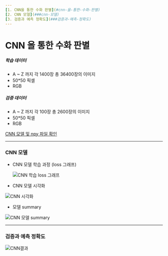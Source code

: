 ```yaml
---
[1. CNN을 통한 수화 판별](#cnn-을-통한-수화-판별)
[2. CNN 모델](###cnn-모델)
[3. 검증과 예측 정확도](###검증과-예측-정확도)
---
```




# CNN 을 통한 수화 판별

##### 학습 데이터

- A ~ Z 까지 각 1400장 총 36400장의 이미지
- 50*50 픽셀
- RGB

##### 검증 데이터

- A ~ Z 까지 각 100장 총 2600장의 이미지
- 50*50 픽셀
- RGB

[CNN 모델 및 npy 파일 확인](https://www.dropbox.com/sh/pagfd3a32a8y1ro/AADLPFJoAuqJHSgdt-T5k8kPa?dl=0)

---

### CNN 모델

- CNN 모델 학습 과정 (loss 그래프)

  ![CNN 학습 loss 그래프](https://user-images.githubusercontent.com/68371545/98892601-0631c300-24e4-11eb-9726-ce74ffcf415f.png)

- CNN 모델 시각화

![CNN 시각화](https://user-images.githubusercontent.com/68371545/98892677-295c7280-24e4-11eb-94b2-b721b2010464.png)

- 모델 summary

![CNN 모델 summary](https://user-images.githubusercontent.com/68371545/98892714-3b3e1580-24e4-11eb-9d81-b98773741076.png)

---

### 검증과 예측 정확도

![CNN결과](https://user-images.githubusercontent.com/68371545/98892803-6a548700-24e4-11eb-868a-26b5ae3f663b.JPG)



